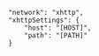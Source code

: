         "network": "xhttp",
        "xhttpSettings": {
            "host": "[HOST]",
            "path": "[PATH]"
        }